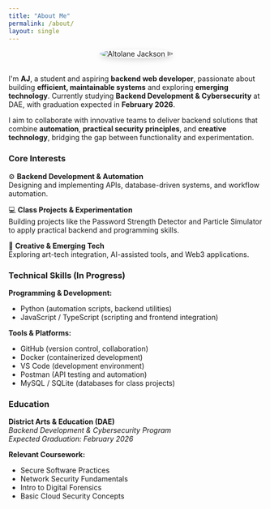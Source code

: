 ```yaml
---
title: "About Me"
permalink: /about/
layout: single
---
```


<div style="text-align:center; margin-bottom:2rem;">
  <img src="{{ '/assets/img/profile.jpg' | relative_url }}" alt="Altolane Jackson III" 
       style="max-width:200px; border-radius:50%; box-shadow:0 4px 12px rgba(0,0,0,.15);">
</div>

I'm **AJ**, a student and aspiring **backend web developer**, passionate about building **efficient, maintainable systems** and exploring **emerging technology**. Currently studying **Backend Development & Cybersecurity** at DAE, with graduation expected in **February 2026**.

I aim to collaborate with innovative teams to deliver backend solutions that combine **automation**, **practical security principles**, and **creative technology**, bridging the gap between functionality and experimentation.

### Core Interests

⚙️ **Backend Development & Automation**  
Designing and implementing APIs, database-driven systems, and workflow automation.

💻 **Class Projects & Experimentation**  
Building projects like the Password Strength Detector and Particle Simulator to apply practical backend and programming skills.

🎨 **Creative & Emerging Tech**  
Exploring art-tech integration, AI-assisted tools, and Web3 applications.

### Technical Skills (In Progress)

**Programming & Development:**
- Python (automation scripts, backend utilities)
- JavaScript / TypeScript (scripting and frontend integration)

**Tools & Platforms:**
- GitHub (version control, collaboration)
- Docker (containerized development)
- VS Code (development environment)
- Postman (API testing and automation)
- MySQL / SQLite (databases for class projects)

### Education

**District Arts & Education (DAE)**  
*Backend Development & Cybersecurity Program*  
*Expected Graduation: February 2026*

**Relevant Coursework:**
- Secure Software Practices  
- Network Security Fundamentals  
- Intro to Digital Forensics  
- Basic Cloud Security Concepts
